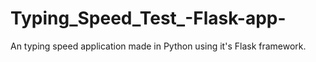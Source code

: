 # Typing_Speed_Test_-Flask-app-
An typing speed application made in Python using it's Flask framework.
